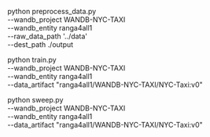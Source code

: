 
python preprocess_data.py \
  --wandb_project WANDB-NYC-TAXI \
  --wandb_entity ranga4all1 \
  --raw_data_path '../data' \
  --dest_path ./output


python train.py \
  --wandb_project WANDB-NYC-TAXI \
  --wandb_entity ranga4all1 \
  --data_artifact "ranga4all1/WANDB-NYC-TAXI/NYC-Taxi:v0"


python sweep.py \
  --wandb_project WANDB-NYC-TAXI \
  --wandb_entity ranga4all1 \
  --data_artifact "ranga4all1/WANDB-NYC-TAXI/NYC-Taxi:v0"